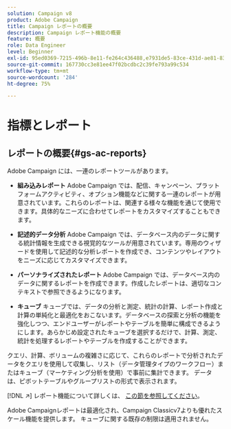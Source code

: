 ```yaml
---
solution: Campaign v8
product: Adobe Campaign
title: Campaign レポートの概要
description: Campaign レポート機能の概要
feature: 概要
role: Data Engineer
level: Beginner
exl-id: 95ed0369-7215-496b-8e11-fe264c436488,e7931de5-83ce-431d-ae81-83793d257550
source-git-commit: 167730cc3e81ee47f02bcdbc2c39fe793a99c534
workflow-type: tm+mt
source-wordcount: '284'
ht-degree: 75%

---
```


# 指標とレポート

## レポートの概要{#gs-ac-reports}

Adobe Campaign には、一連のレポートツールがあります。

* **組み込みレポート**
Adobe Campaign では、配信、キャンペーン、プラットフォームアクティビティ、オプション機能などに関する一連のレポートが用意されています。これらのレポートは、関連する様々な機能を通じて使用できます。具体的なニーズに合わせてレポートをカスタマイズすることもできます。

* **記述的データ分析**
Adobe Campaign では、データベース内のデータに関する統計情報を生成できる視覚的なツールが用意されています。専用のウィザードを使用して記述的な分析レポートを作成でき、コンテンツやレイアウトをニーズに応じてカスタマイズできます。

* **パーソナライズされたレポート**
Adobe Campaign では、データベース内のデータに関するレポートを作成できます。作成したレポートは、適切なコンテキストで参照できるようになります。

* **キューブ**
キューブでは、データの分析と測定、統計の計算、レポート作成と計算の単純化と最適化をおこないます。データベースの探索と分析の機能を強化しつつ、エンドユーザーがレポートやテーブルを簡単に構成できるようにします。あらかじめ設定されたキューブを選択するだけで、計算、測定、統計を処理するレポートやテーブルを作成することができます。

クエリ、計算、ボリュームの複雑さに応じて、これらのレポートで分析されたデータをクエリを使用して収集し、リスト（データ管理タイプのワークフロー）またはキューブ（マーケティング分析を使用）で事前に集計できます。 データは、ピボットテーブルやグループリストの形式で表示されます。


[!DNL :arrow_upper_right:] レポート機能について詳しくは、 [この節を参照してください](https://experienceleague.adobe.com/docs/campaign-classic/using/reporting/reporting-in-adobe-campaign/about-adobe-campaign-reporting-tools.html?lang=ja)。

Adobe Campaignレポートは最適化され、Campaign Classicv7よりも優れたスケール機能を提供します。 キューブに関する既存の制限は適用されません。

